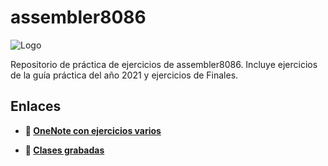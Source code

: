 # assembler8086
![Logo](https://wointec.com/wp-content/uploads/2021/10/microprocessor-8086-wointec-1.webp)

Repositorio de práctica de ejercicios de assembler8086. Incluye ejercicios de la guía práctica del año 2021 y ejercicios de Finales.


## Enlaces


- **🔗 [OneNote con ejercicios varios](https://bit.ly/ARQ-ASM)**

- **🔗 [Clases grabadas](https://drive.google.com/drive/folders/1INpthigXarm-tNk9h4XjHD07-7DcoyHX)**

